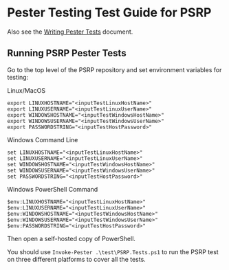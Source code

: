 Pester Testing Test Guide for PSRP
==================================

Also see the [Writing Pester Tests](https://github.com/PowerShell/PowerShell/blob/master/docs/testing-guidelines/WritingPesterTests.md)
document.

Running PSRP Pester Tests
--------------------

Go to the top level of the PSRP repository and set environment variables for testing:

Linux/MacOS
```
export LINUXHOSTNAME="<inputTestLinuxHostName>"
export LINUXUSERNAME="<inputTestLinuxUserName>"
export WINDOWSHOSTNAME="<inputTestWindowsHostName>"
export WINDOWSUSERNAME="<inputTestWindowsUserName>"
export PASSWORDSTRING="<inputTestHostPassword>"
```

Windows Command Line
```
set LINUXHOSTNAME="<inputTestLinuxHostName>"
set LINUXUSERNAME="<inputTestLinuxUserName>"
set WINDOWSHOSTNAME="<inputTestWindowsHostName>"
set WINDOWSUSERNAME="<inputTestWindowsUserName>"
set PASSWORDSTRING="<inputTestHostPassword>"
```

Windows PowerShell Command
```
$env:LINUXHOSTNAME="<inputTestLinuxHostName>"
$env:LINUXUSERNAME="<inputTestLinuxUserName>"
$env:WINDOWSHOSTNAME="<inputTestWindowsHostName>"
$env:WINDOWSUSERNAME="<inputTestWindowsUserName>"
$env:PASSWORDSTRING="<inputTestHostPassword>"
```

Then open a self-hosted copy of PowerShell.

You should use `Invoke-Pester .\test\PSRP.Tests.ps1` to run the PSRP test on three different platforms to cover all the tests.